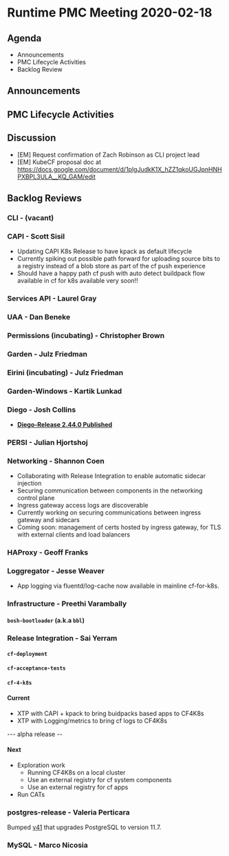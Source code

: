 # Runtime PMC Meeting 2020-02-18

## Agenda

* Announcements
* PMC Lifecycle Activities
* Backlog Review


## Announcements


## PMC Lifecycle Activities


## Discussion

- [EM] Request confirmation of Zach Robinson as CLI project lead
- [EM] KubeCF proposal doc at https://docs.google.com/document/d/1plgJudkK1X_hZZ1qkoUGJpnHNHPXBPL3ULA__KQ_GAM/edit

## Backlog Reviews

### CLI - (vacant)


### CAPI - Scott Sisil

- Updating CAPI K8s Release to have kpack as default lifecycle
- Currently spiking out possible path forward for uploading source bits to a registry instead of a blob store as part of the cf push experience
- Should have a happy path cf push with auto detect buildpack flow available in cf for k8s available very soon!!


### Services API - Laurel Gray


### UAA - Dan Beneke


### Permissions (incubating) - Christopher Brown


### Garden - Julz Friedman


### Eirini (incubating) - Julz Friedman


### Garden-Windows - Kartik Lunkad


### Diego - Josh Collins
- [**Diego-Release 2.44.0 Published**](https://github.com/cloudfoundry/diego-release/releases/tag/v2.44.0)

### PERSI - Julian Hjortshoj


### Networking - Shannon Coen
- Collaborating with Release Integration to enable automatic sidecar injection
- Securing communication between components in the networking control plane
- Ingress gateway access logs are discoverable
- Currently working on securing communications between ingress gateway and sidecars
- Coming soon: management of certs hosted by ingress gateway, for TLS with external clients and load balancers

### HAProxy - Geoff Franks


### Loggregator - Jesse Weaver

- App logging via fluentd/log-cache now available in mainline cf-for-k8s.

### Infrastructure - Preethi Varambally

#### `bosh-bootloader` (a.k.a `bbl`)


### Release Integration - Sai Yerram

#### `cf-deployment`


#### `cf-acceptance-tests`


#### `cf-4-k8s`

#### Current
- XTP with CAPI + kpack to bring buidpacks based apps to CF4K8s
- XTP with Logging/metrics to bring cf logs to CF4K8s

--- alpha release --

#### Next
- Exploration work
  - Running CF4K8s on a local cluster
  - Use an external registry for cf system components
  - Use an external registry for cf apps
- Run CATs


### postgres-release - Valeria Perticara
Bumped [v41](https://github.com/cloudfoundry/postgres-release/releases/tag/v41) that upgrades PostgreSQL to version 11.7.

### MySQL - Marco Nicosia
